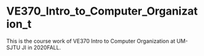 # VE370_Intro_to_Computer_Organization_t
This is the course work of VE370 Intro to Computer Organization at UM-SJTU JI in 2020FALL.
